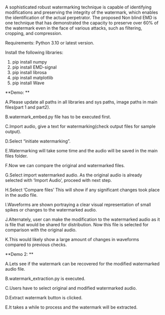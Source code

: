 A sophisticated robust watermarking technique is capable of identifying modifications and preserving the integrity of the watermark, which enables the identification of the actual perpetrator. The proposed Non blind EMD is one technique that has demonstrated the capacity to preserve over 60% of the watermark even in the face of various attacks, such as filtering, cropping, and compression.

Requirements: Python 3.10 or latest version.

Install the following libraries: 
1. pip install numpy
2. pip install EMD-signal
3. pip install librosa
4. pip install matplotlib
5. pip install Wave


**Demo:
**

A.Please update all paths in all libraries and sys paths, image paths in main files(part 1 and part2).

B.watermark_embed.py file has to be executed first.

C.Import audio, give a text for watermarking(check output files for sample output).

D.Select “initiate watermarking”.

E.Watermarking will take some time and the audio will be saved in the main files folder.

F.Now we can compare the original and watermarked files.

G.Select import watermarked audio. As the original audio is already selected with ‘Import Audio’, proceed with next step.

H.Select ‘Compare files’ This will show if any significant changes took place in the audio file.

I.Waveforms are shown portraying a clear visual representation of small spikes or changes to the watermarked audio.

J.Alternately, user can make the modification to the watermarked audio as it is file that would be shared for distribution.  Now this file is selected for comparison with the original audio.

K.This would likely show a large amount of changes in waveforms compared to previous checks.


**Demo 2:
**

A.Lets see if the watermark can be recovered for the modified watermarked audio file.

B.watermark_extraction.py is executed.

C.Users have to select original and modified watermarked audio.

D.Extract watermark button is clicked.

E.It takes a while to process and the watermark will be extracted.


